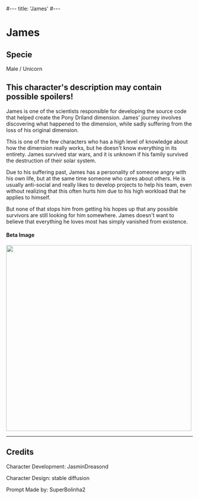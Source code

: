 #---
title: 'James'
#---

# James

## Specie

Male / Unicorn

## This character's description may contain possible spoilers!

James is one of the scientists responsible for developing the source code that helped create the Pony Driland dimension. James' journey involves discovering what happened to the dimension, while sadly suffering from the loss of his original dimension.

This is one of the few characters who has a high level of knowledge about how the dimension really works, but he doesn't know everything in its entirety. James survived star wars, and it is unknown if his family survived the destruction of their solar system.

Due to his suffering past, James has a personality of someone angry with his own life, but at the same time someone who cares about others. He is usually anti-social and really likes to develop projects to help his team, even without realizing that this often hurts him due to his high workload that he applies to himself.

But none of that stops him from getting his hopes up that any possible survivors are still looking for him somewhere. James doesn't want to believe that everything he loves most has simply vanished from existence.

#### Beta Image
<img src="https://ar-io.dev/3ReqC2QPg6RpVM508FVjWEBBgxI3hrfkG8YMHUypWGY" height="500">

<hr/>

## Credits

Character Development: JasminDreasond

Character Design: stable diffusion

Prompt Made by: SuperBolinha2
